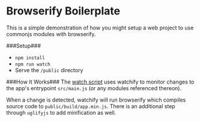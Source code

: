 # Browserify Boilerplate

This is a simple demonstration of how you might setup a web project to use commonjs modules with browserify. 

###Setup###
  - ```npm install```
  - ```npm run watch```
  - Serve the ```/public``` directory
  
###How It Works###
The [watch script](https://github.com/curtis1000/browserify-boilerplate/blob/master/package.json#L9) uses watchify to monitor changes to the app's entrypoint ```src/main.js``` (or any modules referenced thereon). 

When a change is detected, watchify will run browserify which compiles source code to ```public/build/app.min.js```. There is an additional step through ```uglifyjs``` to add minification as well.
